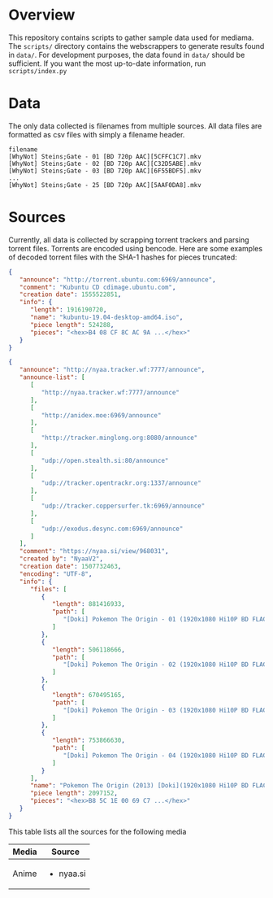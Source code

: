# Overview
This repository contains scripts to gather sample data used for mediama. The ```scripts/``` directory contains the webscrappers to generate results found in ```data/```. For development purposes, the data found in ```data/``` should be sufficient. If you want the most up-to-date information, run `scripts/index.py`

# Data
The only data collected is filenames from multiple sources. All data files are formatted as csv files with simply a filename header.

```
filename
[WhyNot] Steins;Gate - 01 [BD 720p AAC][5CFFC1C7].mkv
[WhyNot] Steins;Gate - 02 [BD 720p AAC][C32D5ABE].mkv
[WhyNot] Steins;Gate - 03 [BD 720p AAC][6F55BDF5].mkv
...
[WhyNot] Steins;Gate - 25 [BD 720p AAC][5AAF0DA8].mkv
```

# Sources
Currently, all data is collected by scrapping torrent trackers and parsing torrent files. Torrents are encoded using bencode. Here are some examples of decoded torrent files with the SHA-1 hashes for pieces truncated:

```json
{
   "announce": "http://torrent.ubuntu.com:6969/announce",
   "comment": "Kubuntu CD cdimage.ubuntu.com",
   "creation date": 1555522851,
   "info": {
      "length": 1916190720,
      "name": "kubuntu-19.04-desktop-amd64.iso",
      "piece length": 524288,
      "pieces": "<hex>B4 08 CF 8C AC 9A ...</hex>"
   }
}
```

```json
{
   "announce": "http://nyaa.tracker.wf:7777/announce",
   "announce-list": [
      [
         "http://nyaa.tracker.wf:7777/announce"
      ],
      [
         "http://anidex.moe:6969/announce"
      ],
      [
         "http://tracker.minglong.org:8080/announce"
      ],
      [
         "udp://open.stealth.si:80/announce"
      ],
      [
         "udp://tracker.opentrackr.org:1337/announce"
      ],
      [
         "udp://tracker.coppersurfer.tk:6969/announce"
      ],
      [
         "udp://exodus.desync.com:6969/announce"
      ]
   ],
   "comment": "https://nyaa.si/view/968031",
   "created by": "NyaaV2",
   "creation date": 1507732463,
   "encoding": "UTF-8",
   "info": {
      "files": [
         {
            "length": 881416933,
            "path": [
               "[Doki] Pokemon The Origin - 01 (1920x1080 Hi10P BD FLAC) [6D4B7E82].mkv"
            ]
         },
         {
            "length": 506118666,
            "path": [
               "[Doki] Pokemon The Origin - 02 (1920x1080 Hi10P BD FLAC) [0E24B465].mkv"
            ]
         },
         {
            "length": 670495165,
            "path": [
               "[Doki] Pokemon The Origin - 03 (1920x1080 Hi10P BD FLAC) [0C538A1F].mkv"
            ]
         },
         {
            "length": 753866630,
            "path": [
               "[Doki] Pokemon The Origin - 04 (1920x1080 Hi10P BD FLAC) [981AF68C].mkv"
            ]
         }
      ],
      "name": "Pokemon The Origin (2013) [Doki](1920x1080 Hi10P BD FLAC)",
      "piece length": 2097152,
      "pieces": "<hex>B8 5C 1E 00 69 C7 ...</hex>"
   }
}

```

This table lists all the sources for the following media

| Media | Source |
| --- | --- |
| Anime | <ul><li>nyaa.si</li></ul> |
